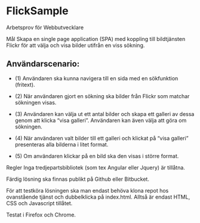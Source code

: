 # FlickSample
Arbetsprov för Webbutvecklare

Mål Skapa en single page application (SPA) med koppling till bildtjänsten Flickr för att välja och visa bilder utifrån en viss sökning.

## Användarscenario:
* (1) Användaren ska kunna navigera till en sida med en sökfunktion (fritext).

* (2) När användaren gjort en sökning ska bilder från Flickr som matchar sökningen visas.

* (3) Användaren kan välja ut ett antal bilder och skapa ett galleri av dessa genom att klicka “visa galleri”. Användaren kan även välja att göra om sökningen.

* (4) När användaren valt bilder till ett galleri och klickat på “visa galleri” presenteras alla bilderna i litet format.

* (5) Om användaren klickar på en bild ska den visas i större format.


Regler Inga tredjepartsbibliotek (som tex Angular eller Jquery) är tillåtna.

Färdig lösning ska finnas publikt på Github eller Bitbucket.

För att testköra lösningen ska man endast behöva klona repot hos ovanstående tjänst och dubbelklicka på index.html. Alltså är endast HTML, CSS och Javascript tillåtet.

Testat i Firefox och Chrome.
